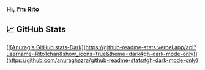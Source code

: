### Hi, I'm Rito



## &#x1f4c8; GitHub Stats
<a href="https://github.com/Rito1chan">
[![Anurag's GitHub stats-Dark](https://github-readme-stats.vercel.app/api?username=Rito1chan&show_icons=true&theme=dark#gh-dark-mode-only)](https://github.com/anuraghazra/github-readme-stats#gh-dark-mode-only)
</a>
